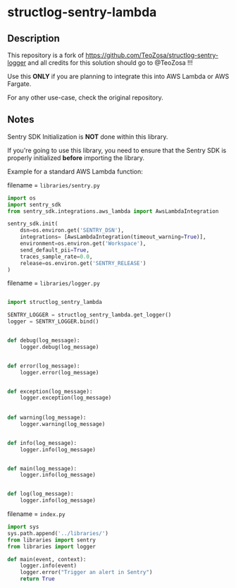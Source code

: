 # structlog-sentry-lambda

## Description
This repository is a fork of https://github.com/TeoZosa/structlog-sentry-logger
and all credits for this solution should go to
@TeoZosa !!!

Use this **ONLY** if you are planning to integrate this
into AWS Lambda or AWS Fargate.

For any other use-case, check the original repository.

## Notes

Sentry SDK Initialization is **NOT** done within this library.

If you're going to use this library, you need to ensure that the
Sentry SDK is properly initialized **before** importing
the library.

Example for a standard AWS Lambda function:

filename = `libraries/sentry.py`
```python
import os
import sentry_sdk
from sentry_sdk.integrations.aws_lambda import AwsLambdaIntegration

sentry_sdk.init(
    dsn=os.environ.get('SENTRY_DSN'),
    integrations= [AwsLambdaIntegration(timeout_warning=True)],
    environment=os.environ.get('Workspace'),
    send_default_pii=True,
    traces_sample_rate=0.0,
    release=os.environ.get('SENTRY_RELEASE')
)
```

filename = `libraries/logger.py`
```python

import structlog_sentry_lambda

SENTRY_LOGGER = structlog_sentry_lambda.get_logger()
logger = SENTRY_LOGGER.bind()


def debug(log_message):
    logger.debug(log_message)


def error(log_message):
    logger.error(log_message)


def exception(log_message):
    logger.exception(log_message)
    
    
def warning(log_message):
    logger.warning(log_message)


def info(log_message):
    logger.info(log_message)


def main(log_message):
    logger.info(log_message)


def log(log_message):
    logger.info(log_message)

```

filename = `index.py`

```python
import sys
sys.path.append('../libraries/')
from libraries import sentry
from libraries import logger

def main(event, context):
    logger.info(event)
    logger.error("Trigger an alert in Sentry")
    return True
```
